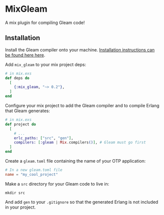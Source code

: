 # MixGleam

A mix plugin for compiling Gleam code!

## Installation

Install the Gleam compiler onto your machine. [Installation instructions can
be found here here](https://gleam.run/getting-started/installing-gleam.html).

Add `mix_gleam` to your mix project deps:

```elixir
# in mix.exs
def deps do
  [
    {:mix_gleam, "~> 0.2"},
  ]
end
```

Configure your mix project to add the Gleam compiler and to compile Erlang
that Gleam generates:

```elixir
# in mix.exs
def project do
  [
    # ...
    erlc_paths: ["src", "gen"],
    compilers: [:gleam | Mix.compilers()], # Gleam must go first
  ]
end
```

Create a `gleam.toml` file containing the name of your OTP application:

```toml
# In a new gleam.toml file
name = "my_cool_project"
```

Make a `src` directory for your Gleam code to live in:

```
mkdir src
```

And add `gen` to your `.gitignore` so that the generated Erlang is not
included in your project.
